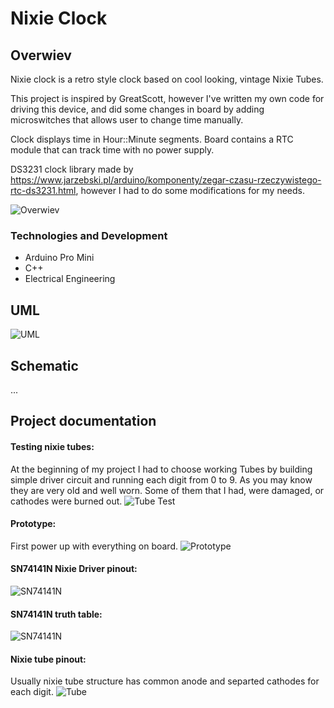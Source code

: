 # Nixie Clock

## Overwiev

Nixie clock is a retro style clock based on cool looking, vintage Nixie Tubes. <br/>

This project is inspired by GreatScott, however I've written my own code for driving this device, and did some changes in board by adding microswitches that allows user to change time manually.

Clock displays time in Hour::Minute segments. Board contains a RTC module that can track time with no power supply.

DS3231 clock library made by https://www.jarzebski.pl/arduino/komponenty/zegar-czasu-rzeczywistego-rtc-ds3231.html,
however I had to do some modifications for my needs.

![Overwiev](/images/nixie_overwiev.jpg)

### Technologies and Development
- Arduino Pro Mini
- C++
- Electrical Engineering

## UML
![UML](/images/uml.png)

## Schematic
...


## Project documentation

#### Testing nixie tubes:
At the beginning of my project I had to choose working Tubes by building simple driver circuit and running each digit from 0 to 9. As you may know they are very old and well worn. Some of them that I had, were damaged, or cathodes were burned out.
![Tube Test](/images/tube_test.jpeg)


#### Prototype:
First power up with everything on board.
![Prototype](/images/clock-prototype.jpeg)

#### SN74141N Nixie Driver pinout:
![SN74141N](/images/SN74141N.png)

#### SN74141N truth table:
![SN74141N](/images/SN74141N_truth_table.png)

#### Nixie tube pinout:
Usually nixie tube structure has common anode and separted cathodes for each digit.
![Tube](/images/nixie_tube_pinout.png)
